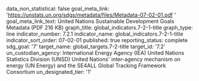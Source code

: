 data_non_statistical: false
goal_meta_link: 'https://unstats.un.org/sdgs/metadata/files/Metadata-07-02-01.pdf '
goal_meta_link_text: United Nations Sustainable Development Goals Metadata (PDF 216
  KB)
graph_title: global_indicators.7-2-1-title
graph_type: line
indicator_number: 7.2.1
indicator_name: global_indicators.7-2-1-title
indicator_sort_order: 07-02-01
published: true
reporting_status: complete
sdg_goal: '7'
target_name: global_targets.7-2-title
target_id: '7.2'
un_custodian_agency: International Energy Agency (IEA) United Nations Statistics Division
  (UNSD) United Nations' inter-agency mechanism on energy (UN Energy) and the SE4ALL
  Global Tracking Framework Consortium
un_designated_tier: '1'